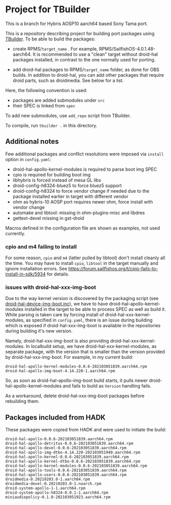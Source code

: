 # Project for TBuilder

This is a branch for Hybris AOSP10 aarch64 based Sony Tama port.

This is a repository describing project for building port packages using [TBuilder](https://github.com/rinigus/tbuilder).
To be able to build the packages:

- create RPMS/`target_name` . For example,
  RPMS/SailfishOS-4.0.1.48-aarch64. It is recommended to use a "clean"
  target without droid-hal packages installed, in contrast to the one
  normally used for porting.

- add droid-hal packages to RPMS/`target_name` folder, as done for OBS
  builds. In addition to droid-hal, you can add other packages that
  require droid parts, such as droidmedia. See below for a list.

Here, the following convention is used:

- packages are added submodules under `src`
- their SPEC is linked from `spec`

To add new submodules, use `add_repo` script from TBuilder.

To compile, run `tbuilder .` in this directory.


## Additional notes

Few additional packages and conflict resolutions were imposed via
`install` option in `config.yaml`:

- droid-hal-apollo-kernel-modules is required to parse boot img SPEC
- cpio is required for building boot img
- libhybris is forced instead of mesa GL libs
- droid-config-h8324-bluez5 to force bluez5 support
- droid-config-h8324 to force vendor change if needed due to the
  package installed earlier in target with different vendor
- ohm as hybris-10 AOSP port requires newer ohm, force install with vendor change
- automake and libtool: missing in ohm-plugins-misc and libdres
- gettext-devel missing in gst-droid

Macros defined in the configuration file are shown as examples, not
used currently.

### cpio and m4 failing to install

For some reason, `cpio` and `m4` (latter pulled by libtool) don't install
cleanly all the time. You may have to install `cpio`, `libtool` in the
target manually and ignore installation errors.
See https://forum.sailfishos.org/t/cpio-fails-to-install-in-sdk/5934
for details.

### issues with droid-hal-xxx-img-boot

Due to the way kernel version is discovered by the packaging script (see
[droid-hal-device-img-boot.inc](https://github.com/sailfishos-sony-tama/hybris-initrd/blob/f09a111e1f57f795d47b6f3402cf2c83ae1d2b3f/droid-hal-device-img-boot.inc#L48)),
we have to have droid-hal-apollo-kernel-modules installed in the target
to be able to process SPEC as well as build it. While parsing is taken care
by forcing install of droid-hal-xxx-kernel-modules, as specified in `config.yaml`,
there is an issue during building which is exposed if droid-hal-xxx-img-boot is
available in the repositories during building it's new version.

Namely, droid-hal-xxx-img-boot is also providing
droid-hal-xxx-kernel-modules. In localbuild setup, we have
droid-hal-xxx-kernel-modules, as separate package, with the version
that is smaller than the version provided by
droid-hal-xxx-img-boot. For example, in my current build:

```
droid-hal-apollo-kernel-modules-0.0.6-202103051839.aarch64.rpm
droid-hal-apollo-img-boot-4.14.220-1.aarch64.rpm
```

So, as soon as droid-hal-apollo-img-boot build starts, it pulls newer
droid-hal-apollo-kernel-modules and fails to build as `Version`
handling fails.

As a workaround, delete droid-hal-xxx-img-boot packages before
rebuilding them.


## Packages included from HADK

These packages were copied from HADK and were used to initiate the
build:

```
droid-hal-apollo-0.0.6-202103051839.aarch64.rpm
droid-hal-apollo-detritus-0.0.6-202103051839.aarch64.rpm
droid-hal-apollo-devel-0.0.6-202103051839.aarch64.rpm
droid-hal-apollo-img-dtbo-4.14.220-202103051949.aarch64.rpm
droid-hal-apollo-kernel-0.0.6-202103051839.aarch64.rpm
droid-hal-apollo-kernel-dtbo-0.0.6-202103051839.aarch64.rpm
droid-hal-apollo-kernel-modules-0.0.6-202103051839.aarch64.rpm
droid-hal-apollo-tools-0.0.6-202103051839.aarch64.rpm
droid-hal-apollo-users-0.0.6-202103051839.aarch64.rpm
droidmedia-0.20210203.0-1.aarch64.rpm
droidmedia-devel-0.20210203.0-1.noarch.rpm
droid-system-apollo-1-1.aarch64.rpm
droid-system-apollo-h8324-0.0.1-1.aarch64.rpm
miniaudiopolicy-0.1.0-202103051923.aarch64.rpm
```
